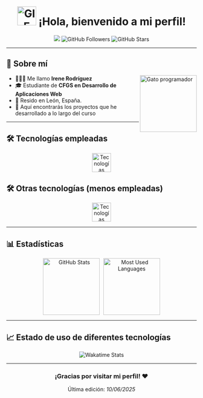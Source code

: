 <div align="center">
  <h1>
    <img src="https://media.tenor.com/i_lnpAd8RzMAAAAi/pikachu-pokemon.gif" alt="GIF animado de bienvenida Pikachu" width="50">
    ¡Hola, bienvenido a mi perfil!
  </h1>
</div>

<div align="center">
  <img src="https://komarev.com/ghpvc/?username=irenerodriguezrod&color=blue" />
  <img src="https://img.shields.io/github/followers/irenerodriguezrod?style=social" alt="GitHub Followers" />
  <img src="https://img.shields.io/github/stars/irenerodriguezrod?style=social" alt="GitHub Stars" />
</div>

---

## 🚀 Sobre mí
<img align="right" height="150" src="https://media1.tenor.com/m/GiUbb4qg_vwAAAAd/csharp-cat-programmer.gif" alt="Gato programador" />

- 💁🏻‍♀️ Me llamo **Irene Rodríguez**
- 🎓 Estudiante de **CFGS en Desarrollo de Aplicaciones Web**
- 📍 Resido en León, España. 
- 📃 Aquí encontrarás los proyectos que he desarrollado a lo largo del curso

---

## 🛠️ Tecnologías empleadas
<div align="center">
  <img src="https://skillicons.dev/icons?i=java,js,html,css,mysql,git,docker,linux,windows" height="50" alt="Tecnologías" />
</div>

## 🛠️ Otras tecnologías (menos empleadas)
<div align="center">
  <img src="https://skillicons.dev/icons?i=python,figma,kali,notion,postgres,powershell,php,replit" height="50" alt="Tecnologías" />
</div>

---

## 📊 Estadísticas
<div align="center" style="display: flex; justify-content: center; gap: 10px; flex-wrap: wrap;">
  <img src="https://github-readme-stats.vercel.app/api?username=irenerodriguezrod&theme=dracula&show_icons=true&include_all_commits=true&count_private=true&hide_border=true" height="150" alt="GitHub Stats">
  <img src="https://github-readme-stats.vercel.app/api/top-langs/?username=irenerodriguezrod&locale=en&layout=compact&card_width=320&langs_count=5&theme=dracula&hide_border=true" height="150" alt="Most Used Languages">
</div>

---

## 📈 Estado de uso de diferentes tecnologías
<div align="center">
  <img src="https://github-readme-stats.vercel.app/api/wakatime?username=irenerodriguezrod&theme=dracula&hide_border=true" alt="Wakatime Stats">
</div>

---

<div align="center">
  <h3> ¡Gracias por visitar mi perfil! ❤️ </h3>
  <p>Última edición:<i> 10/06/2025</i></p>
</div>

